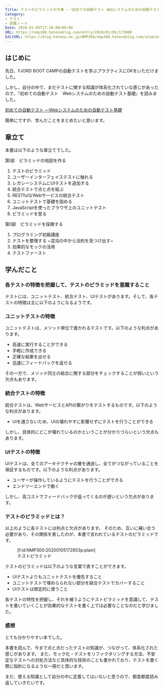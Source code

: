 ```yaml
---
Title: テストのピラミッドが大事 ~『初めての自動テスト Webシステムのための自動テスト基礎』~を読みました
Category:
- テスト
- 読書ノート
Date: 2020-01-05T17:30:00+09:00
URL: https://nmp300.hatenablog.com/entry/2020/01/05/173000
EditURL: https://blog.hatena.ne.jp/NMP300/nmp300.hatenablog.com/atom/entry/26006613493605682
---
```


## はじめに

先日、FJORD BOOT CAMPの自動テストを学ぶプラクティスにOKをいただけました。

しかし、自分の中で、まだテストに関する知識が体系化されていな感じがあったので、『初めての自動テスト　Webシステムのための自動テスト基礎』を読みました。

[初めての自動テスト ―Webシステムのための自動テスト基礎 ](https://www.amazon.co.jp/%E5%88%9D%E3%82%81%E3%81%A6%E3%81%AE%E8%87%AA%E5%8B%95%E3%83%86%E3%82%B9%E3%83%88-%E2%80%95Web%E3%82%B7%E3%82%B9%E3%83%86%E3%83%A0%E3%81%AE%E3%81%9F%E3%82%81%E3%81%AE%E8%87%AA%E5%8B%95%E3%83%86%E3%82%B9%E3%83%88%E5%9F%BA%E7%A4%8E-Jonathan-Rasmusson/dp/4873118166)

簡単にですが、学んだことをまとめたいと思います。

## 章立て

本書は以下のような章立てでした。

第Ⅰ部　ピラミッドの地図を作る

1. テストのピラミッド
1. ユーザーインターフェイステストに触れる
1. レガシーシステムにUIテストを追加する
1. 統合テストで点と点を結ぶ
1. RESTfulなWebサービスの統合テスト
1. ユニットテストで基礎を固める
1. JavaScriptを使ったブラウザ上のユニットテスト
1. ピラミッドを登る

第Ⅱ部　ピラミッドを探検する

1. プログラミング初級講座
1. テストを整理する ~混沌の中から法則を見つけ出す~
1. 効果的なモックの活用
1. テストファースト

## 学んだこと

### 各テストの特徴を把握して、テストのピラミッドを意識すること

テストには、ユニットテスト、統合テスト、UIテストがあります。そして、各テストの特徴は主に以下のようになるようです。

### ユニットテストの特徴

ユニットテストは、メソッド単位で書かれるテストです。以下のような利点があります。

- 高速に実行することができる
- 手軽に作成できる
- 正確な結果を出せる
- 迅速にフィードバックを返せる

その一方で、メソッド同士の結合に関する部分をチェックすることが弱いという欠点もあります。

### 統合テストの特徴

統合テストは、WebサービスとAPIの繋がりをテストするものです。以下のような利点があります。

- UIを通さないため、UIの壊れやすに影響せずにテストを行うことができる

しかし、具体的にどこが壊れているのかということが分かりづらいという欠点もあります。

### UIテストの特徴

UIテストは、全てのアーキテクチャの層を通過し、全てがつながっていることを保証するものです。以下のような利点があります。

- ユーザーが操作しているようにテストを行うことができる
- エンドツーエンドで動く

しかし、高コストでフィードバックが返ってくるのが遅いという欠点があります。

### テストのピラミッドとは？

以上のように各テストには利点と欠点があります。
そのため、互いに補い合う必要があり、その関係を表したのが、本書で言われているテストのピラミッドです。

<figure class="figure-image figure-image-fotolife" title="テストピラミッド">[f:id:NMP300:20200105172853p:plain]<figcaption>テストピラミッド</figcaption></figure>

テストのピラミッドは以下のような言葉で表すことができます。

- UIテストよりもユニットテストを優先すること
- ユニットテストで埋めらられない部分を結合テストでカバーすること
- UIテストは限定的に使うこと

各テストの特性を把握し、それを補うようにテストピラミッドを意識して、テストを書いていくことが効果的なテストを書く上では必要なことなのだと学びました。


### 感想

とても分かりやすい本でした。

本書を読んで、今まで点と点だったテストの知識が、つながって、体系化された感じがあります。
また、モック化・テストをリファクタリングする方法、不安定なテストへの対処方法など具体的な技術のことも書かれており、テストを書く際に指針になるような一冊だと思います。

まだ、使える知識として自分の中に定着してはいないと思うので、都度都度読み返していきたいです。
